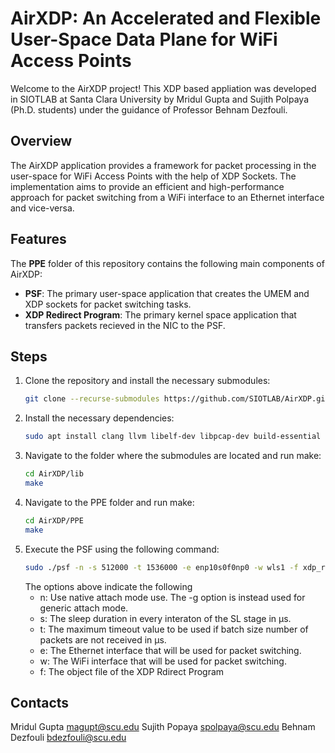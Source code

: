 # AirXDP: An Accelerated and Flexible User-Space Data Plane for WiFi Access Points

Welcome to the AirXDP project!
This XDP based appliation was developed in SIOTLAB at Santa Clara University by
Mridul Gupta and Sujith Polpaya (Ph.D. students) under the guidance of Professor Behnam Dezfouli.

## Overview

The AirXDP application provides a framework for packet processing in the user-space for WiFi Access Points with the help of XDP Sockets.
The implementation aims to provide an efficient and high-performance approach for packet switching from a WiFi interface to an Ethernet interface and vice-versa.

## Features

The **PPE** folder of this repository contains the following main components of AirXDP:

- **PSF**: The primary user-space application that creates the UMEM and XDP sockets for packet switching tasks. 
- **XDP Redirect Program**: The primary kernel space application that transfers packets recieved in the NIC to the PSF.

## Steps

1. Clone the repository and install the necessary submodules:
    ```sh
    git clone --recurse-submodules https://github.com/SIOTLAB/AirXDP.git
    ```
2. Install the necessary dependencies:
    ```sh
    sudo apt install clang llvm libelf-dev libpcap-dev build-essential libc6-dev-i386
    ```
3. Navigate to the folder where the submodules are located and run make:
    ```sh
    cd AirXDP/lib
    make
    ```
4. Navigate to the PPE folder and run make:
    ```sh
    cd AirXDP/PPE
    make
    ```
5. Execute the PSF using the following command:
    ```sh
    sudo ./psf -n -s 512000 -t 1536000 -e enp10s0f0np0 -w wls1 -f xdp_redirect_program.o.
    ```
    The options above indicate the following
    - n: Use native attach mode use. The -g option is instead used for generic attach mode.
    - s: The sleep duration in every interaton of the SL stage in &micro;s.
    - t: The maximum timeout value to be used if batch size number of packets are not received in &micro;s.
    - e: The Ethernet interface that will be used for packet switching.
    - w: The WiFi interface that will be used for packet switching.
    - f: The object file of the XDP Rdirect Program 
    
    
## Contacts
Mridul Gupta  magupt@scu.edu
Sujith Popaya spolpaya@scu.edu
Behnam Dezfouli bdezfouli@scu.edu
